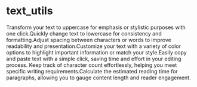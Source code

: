 # text_utils
 Transform your text to uppercase for emphasis or stylistic purposes with one click.Quickly change text to lowercase for consistency and formatting.Adjust spacing between characters or words to improve readability and presentation.Customize your text with a variety of color options to highlight important information or match your style.Easily copy and paste text with a simple click, saving time and effort in your editing process. Keep track of character count effortlessly, helping you meet specific writing requirements.Calculate the estimated reading time for paragraphs, allowing you to gauge content length and reader engagement.
